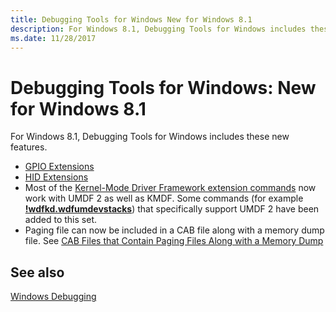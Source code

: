 ```yaml
---
title: Debugging Tools for Windows New for Windows 8.1
description: For Windows 8.1, Debugging Tools for Windows includes these new features.
ms.date: 11/28/2017
---
```


# Debugging Tools for Windows: New for Windows 8.1


For Windows 8.1, Debugging Tools for Windows includes these new features.

-   [GPIO Extensions](../debuggercmds/gpio-extensions.md)
-   [HID Extensions](../debuggercmds/hid-extensions.md)
-   Most of the [Kernel-Mode Driver Framework extension commands](../debuggercmds/kernel-mode-driver-framework-extensions--wdfkd-dll-.md) now work with UMDF 2 as well as KMDF. Some commands (for example [**!wdfkd.wdfumdevstacks**](../debuggercmds/-wdfkd-wdfumdevstacks.md)) that specifically support UMDF 2 have been added to this set.
-   Paging file can now be included in a CAB file along with a memory dump file. See [CAB Files that Contain Paging Files Along with a Memory Dump](cab-files-that-contain-paging-files-along-with-a-memory-dump.md)

## <span id="related_topics"></span>See also


[Windows Debugging](index.md)

 

 

